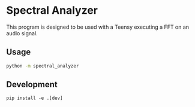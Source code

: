 # Spectral Analyzer

This program is designed to be used with a Teensy executing a FFT on an audio signal.

## Usage

```bash
python -m spectral_analyzer
```

## Development

`pip install -e .[dev]`
